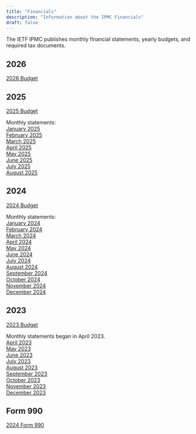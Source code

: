 ```yaml
---
title: "Financials"
description: "Information about the IPMC Financials"
draft: false
---
```


The IETF IPMC publishes monthly financial statements, yearly budgets, and required tax documents. 

## 2026

[2026 Budget](/uploads/ipmc-2026-budget-final.pdf)

## 2025

[2025 Budget](/uploads/ipmc-budget-2025.pdf)

Monthly statements:  
[January 2025](/uploads/2025-01-ipmc-stmtv2.pdf)   
[February 2025](/uploads/2025-02-ipmc-stmtv2.pdf)  
[March 2025](/uploads/2025-03-ipmc-stmtv2.pdf)  
[April 2025](/uploads/2025-04-ipmc-stmtv2.pdf)  
[May 2025](/uploads/2025-05-ipmc-stmtv2.pdf)  
[June 2025](/uploads/2025-06-ipmc-stmtv2.pdf)  
[July 2025](/uploads/2025-07-ipmc-stmt.pdf)   
[August 2025](/uploads/2025-08-ipmc-stmt.pdf)   

## 2024

[2024 Budget](/uploads/ipmc-budget-2024.pdf)

Monthly statements:  
[January 2024](/uploads/2024-01-ipmc-stmt.pdf)  
[February 2024](/uploads/2024-02-ipmc-stmt.pdf)   
[March 2024](/uploads/2024-03-ipmc-stmt.pdf)    
[April 2024](/uploads/2024-04-ipmc-stmt.pdf)    
[May 2024](/uploads/2024-05-ipmc-stmt.pdf)    
[June 2024](/uploads/2024-06-ipmc-stmt.pdf)    
[July 2024](/uploads/2024-07-ipmc-stmt.pdf)    
[August 2024](/uploads/2024-08-ipmc-stmt.pdf)    
[September 2024](/uploads/2024-09-ipmc-stmt.pdf)     
[October 2024](/uploads/2024-10-ipmc-stmt.pdf)     
[November 2024](/uploads/2024-11-ipmc-stmt.pdf)    
[December 2024](/uploads/2024-12-ipmc-stmt.pdf)    

## 2023

[2023 Budget](/uploads/ipmc-budget-2023.pdf)  

Monthly statements began in April 2023.  
[April 2023](/uploads/2023-04-ipmc-stmt.pdf)     
[May 2023](/uploads/2023-05-ipmc-stmt.pdf)       
[June 2023](/uploads/2023-06-ipmc-stmt.pdf)     
[July 2023](/uploads/2023-07-ipmc-stmt.pdf)       
[August 2023](/uploads/2023-08-ipmc-stmt.pdf)       
[September 2023](/uploads/2023-09-ipmc-stmt.pdf)       
[October 2023](/uploads/2023-10-ipmc-stmt.pdf)       
[November 2023](/uploads/2023-11-ipmc-stmt.pdf)       
[December 2023](/uploads/2023-12-ipmc-stmt.pdf)       

## Form 990

[2024 Form 990](/uploads/IPMC_990_2024.pdf)


